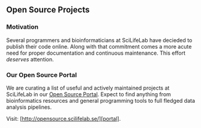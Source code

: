 ## Open Source Projects

### Motivation
Several programmers and bioinformaticians at SciLifeLab have decieded to publish their code online. Along with that commitment comes a more acute need for proper documentation and continuous maintenance. This effort *deserves* attention.

### Our Open Source Portal
We are curating a list of useful and actively maintained projects at SciLifeLab in our [Open Source Portal][portal]. Expect to find anything from bioinformatics resources and general programming tools to full fledged data analysis pipelines.

Visit: [http://opensource.scilifelab.se/][portal].

[portal]: http://opensource.scilifelab.se/
